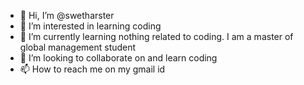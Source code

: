 - 👋 Hi, I’m @swetharster
- 👀 I’m interested in learning coding
- 🌱 I’m currently learning nothing related to coding. I am a master of global management student
- 💞️ I’m looking to collaborate on and learn coding
- 📫 How to reach me on my gmail id 

<!---
swetharster/swetharster is a ✨ special ✨ repository because its `README.md` (this file) appears on your GitHub profile.
You can click the Preview link to take a look at your changes.
--->
